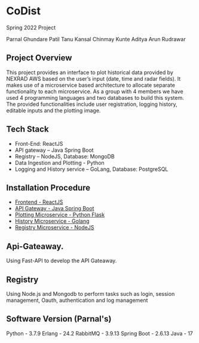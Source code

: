 # CoDist
Spring 2022 Project

Parnal Ghundare Patil
Tanu Kansal
Chinmay Kunte
Aditya Arun Rudrawar

## Project Overview

This project provides an interface to plot historical data provided by NEXRAD AWS based on the user’s input (date, time and radar fields). It makes use of  a microservice based architecture to allocate separate functionality to each microservice. As a group with 4 members we have used 4 programming languages and two databases to build this system. The provided functionalities include user registration, logging history, editable inputs and the plotting image.

## Tech Stack

- Front-End: ReactJS
- API gateway – Java Spring Boot
- Registry – NodeJS, Database: MongoDB
- Data Ingestion and Plotting - Python
- Logging and History service – GoLang, Database: PostgreSQL

## Installation Procedure

- [Frontend - ReactJS](https://github.com/airavata-courses/CoDist/tree/basic_ui)
- [API Gateway - Java Spring Boot](https://github.com/airavata-courses/CoDist/tree/dev-api-gateway)
- [Plotting Microservice - Python Flask](https://github.com/airavata-courses/CoDist/tree/dev-plotting)
- [History Microservice - Golang](https://github.com/airavata-courses/CoDist/tree/dev-history-service)
- [Registry Microservice - NodeJS](https://github.com/airavata-courses/CoDist/tree/dev-registry)
    
## Api-Gateaway.
Using Fast-API to develop the API Gateaway.

## Registry
Using Node.js and Mongodb to perform tasks such as login, session management, Oauth, authentication and log management

## Software Version (Parnal's)
Python - 3.7.9
Erlang - 24.2
RabbitMQ - 3.9.13
Spring Boot - 2.6.13
Java - 17
